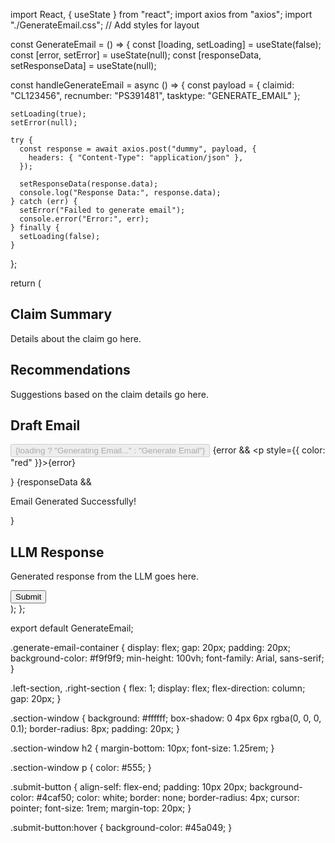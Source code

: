 import React, { useState } from "react";
import axios from "axios";
import "./GenerateEmail.css"; // Add styles for layout

const GenerateEmail = () => {
  const [loading, setLoading] = useState(false);
  const [error, setError] = useState(null);
  const [responseData, setResponseData] = useState(null);

  const handleGenerateEmail = async () => {
    const payload = {
      claimid: "CL123456",
      recnumber: "PS391481",
      tasktype: "GENERATE_EMAIL"
    };

    setLoading(true);
    setError(null);

    try {
      const response = await axios.post("dummy", payload, {
        headers: { "Content-Type": "application/json" },
      });

      setResponseData(response.data);
      console.log("Response Data:", response.data);
    } catch (err) {
      setError("Failed to generate email");
      console.error("Error:", err);
    } finally {
      setLoading(false);
    }
  };

  return (
    <div className="generate-email-container">
      <div className="left-section">
        <div className="section-window claim-summary">
          <h2>Claim Summary</h2>
          <p>Details about the claim go here.</p>
        </div>
        <div className="section-window recommendations">
          <h2>Recommendations</h2>
          <p>Suggestions based on the claim details go here.</p>
        </div>
      </div>
      <div className="right-section">
        <div className="section-window draft-email">
          <h2>Draft Email</h2>
          <button onClick={handleGenerateEmail} disabled={loading}>
            {loading ? "Generating Email..." : "Generate Email"}
          </button>
          {error && <p style={{ color: "red" }}>{error}</p>}
          {responseData && <p>Email Generated Successfully!</p>}
        </div>
        <div className="section-window llm-response">
          <h2>LLM Response</h2>
          <p>Generated response from the LLM goes here.</p>
        </div>
        <button className="submit-button">Submit</button>
      </div>
    </div>
  );
};

export default GenerateEmail;



.generate-email-container {
  display: flex;
  gap: 20px;
  padding: 20px;
  background-color: #f9f9f9;
  min-height: 100vh;
  font-family: Arial, sans-serif;
}

.left-section,
.right-section {
  flex: 1;
  display: flex;
  flex-direction: column;
  gap: 20px;
}

.section-window {
  background: #ffffff;
  box-shadow: 0 4px 6px rgba(0, 0, 0, 0.1);
  border-radius: 8px;
  padding: 20px;
}

.section-window h2 {
  margin-bottom: 10px;
  font-size: 1.25rem;
}

.section-window p {
  color: #555;
}

.submit-button {
  align-self: flex-end;
  padding: 10px 20px;
  background-color: #4caf50;
  color: white;
  border: none;
  border-radius: 4px;
  cursor: pointer;
  font-size: 1rem;
  margin-top: 20px;
}

.submit-button:hover {
  background-color: #45a049;
}
